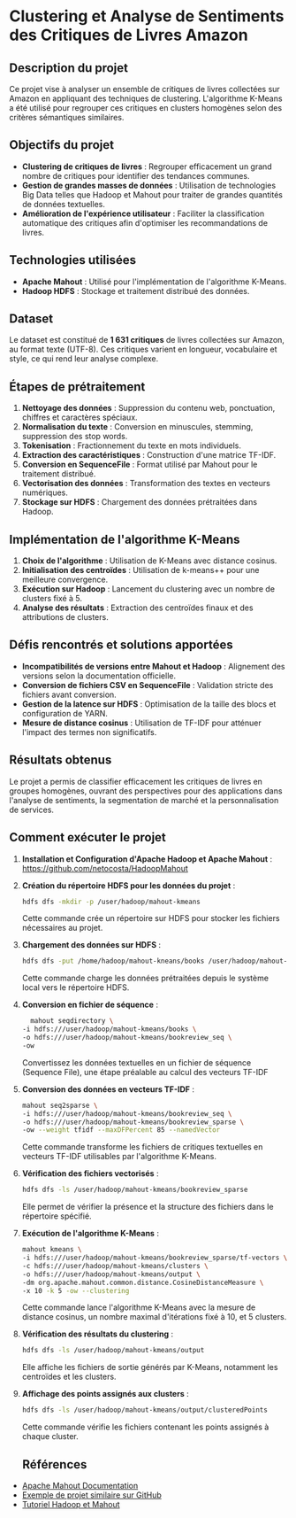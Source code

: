 # Clustering et Analyse de Sentiments des Critiques de Livres Amazon

## Description du projet
Ce projet vise à analyser un ensemble de critiques de livres collectées sur Amazon en appliquant des techniques de clustering. L'algorithme K-Means a été utilisé pour regrouper ces critiques en clusters homogènes selon des critères sémantiques similaires.

## Objectifs du projet
- **Clustering de critiques de livres** : Regrouper efficacement un grand nombre de critiques pour identifier des tendances communes.
- **Gestion de grandes masses de données** : Utilisation de technologies Big Data telles que Hadoop et Mahout pour traiter de grandes quantités de données textuelles.
- **Amélioration de l'expérience utilisateur** : Faciliter la classification automatique des critiques afin d'optimiser les recommandations de livres.

## Technologies utilisées
- **Apache Mahout** : Utilisé pour l'implémentation de l'algorithme K-Means.
- **Hadoop HDFS** : Stockage et traitement distribué des données.

## Dataset
Le dataset est constitué de **1 631 critiques** de livres collectées sur Amazon, au format texte (UTF-8). Ces critiques varient en longueur, vocabulaire et style, ce qui rend leur analyse complexe.

## Étapes de prétraitement
1. **Nettoyage des données** : Suppression du contenu web, ponctuation, chiffres et caractères spéciaux.
2. **Normalisation du texte** : Conversion en minuscules, stemming, suppression des stop words.
3. **Tokenisation** : Fractionnement du texte en mots individuels.
4. **Extraction des caractéristiques** : Construction d'une matrice TF-IDF.
5. **Conversion en SequenceFile** : Format utilisé par Mahout pour le traitement distribué.
6. **Vectorisation des données** : Transformation des textes en vecteurs numériques.
7. **Stockage sur HDFS** : Chargement des données prétraitées dans Hadoop.

## Implémentation de l'algorithme K-Means
1. **Choix de l'algorithme** : Utilisation de K-Means avec distance cosinus.
2. **Initialisation des centroïdes** : Utilisation de k-means++ pour une meilleure convergence.
3. **Exécution sur Hadoop** : Lancement du clustering avec un nombre de clusters fixé à 5.
4. **Analyse des résultats** : Extraction des centroïdes finaux et des attributions de clusters.

## Défis rencontrés et solutions apportées
- **Incompatibilités de versions entre Mahout et Hadoop** : Alignement des versions selon la documentation officielle.
- **Conversion de fichiers CSV en SequenceFile** : Validation stricte des fichiers avant conversion.
- **Gestion de la latence sur HDFS** : Optimisation de la taille des blocs et configuration de YARN.
- **Mesure de distance cosinus** : Utilisation de TF-IDF pour atténuer l'impact des termes non significatifs.

## Résultats obtenus
Le projet a permis de classifier efficacement les critiques de livres en groupes homogènes, ouvrant des perspectives pour des applications dans l'analyse de sentiments, la segmentation de marché et la personnalisation de services.

## Comment exécuter le projet
1. **Installation et Configuration d'Apache Hadoop et Apache Mahout** :
   https://github.com/netocosta/HadoopMahout
   
2. **Création du répertoire HDFS pour les données du projet** :
   ```bash
   hdfs dfs -mkdir -p /user/hadoop/mahout-kmeans
   ```
   Cette commande crée un répertoire sur HDFS pour stocker les fichiers nécessaires au projet.

3. **Chargement des données sur HDFS** :
   ```bash
   hdfs dfs -put /home/hadoop/mahout-kneans/books /user/hadoop/mahout-kmeans/
   ```
   Cette commande charge les données prétraitées depuis le système local vers le répertoire HDFS.
4. **Conversion en fichier de séquence** :

    ```bash
      mahout seqdirectory \
   -i hdfs:///user/hadoop/mahout-kmeans/books \
   -o hdfs:///user/hadoop/mahout-kmeans/bookreview_seq \
   -ow
      ```
      Convertissez les données textuelles en un fichier de séquence (Sequence File), une étape préalable au calcul des vecteurs TF-IDF 

5. **Conversion des données en vecteurs TF-IDF** :
   ```bash
   mahout seq2sparse \
   -i hdfs:///user/hadoop/mahout-kmeans/bookreview_seq \
   -o hdfs:///user/hadoop/mahout-kmeans/bookreview_sparse \
   -ow --weight tfidf --maxDFPercent 85 --namedVector
   ```
   Cette commande transforme les fichiers de critiques textuelles en vecteurs TF-IDF utilisables par l'algorithme K-Means.

6. **Vérification des fichiers vectorisés** :
   ```bash
   hdfs dfs -ls /user/hadoop/mahout-kmeans/bookreview_sparse
   ```
   Elle permet de vérifier la présence et la structure des fichiers dans le répertoire spécifié.

7. **Exécution de l'algorithme K-Means** :
   ```bash
   mahout kmeans \
   -i hdfs:///user/hadoop/mahout-kmeans/bookreview_sparse/tf-vectors \
   -c hdfs:///user/hadoop/mahout-kmeans/clusters \
   -o hdfs:///user/hadoop/mahout-kmeans/output \
   -dm org.apache.mahout.common.distance.CosineDistanceMeasure \
   -x 10 -k 5 -ow --clustering
   ```
   Cette commande lance l'algorithme K-Means avec la mesure de distance cosinus, un nombre maximal d'itérations fixé à 10, et 5 clusters.

8. **Vérification des résultats du clustering** :
   ```bash
   hdfs dfs -ls /user/hadoop/mahout-kmeans/output
   ```
   Elle affiche les fichiers de sortie générés par K-Means, notamment les centroïdes et les clusters.

9. **Affichage des points assignés aux clusters** :
   ```bash
   hdfs dfs -ls /user/hadoop/mahout-kmeans/output/clusteredPoints
   ```
   Cette commande vérifie les fichiers contenant les points assignés à chaque cluster.


   ## Références
- [Apache Mahout Documentation](https://mahout.apache.org/documentation/users/clustering/k-means-clustering.html)
- [Exemple de projet similaire sur GitHub](https://github.com/mehulkatara/K-meansApacheMahout)
- [Tutoriel Hadoop et Mahout](https://hadooptutorial.weebly.com/k-means-clustering.html)
